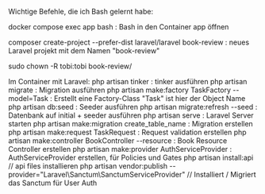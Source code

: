 Wichtige Befehle, die ich Bash gelernt habe:

docker compose exec app bash : Bash in den Container app öffnen

composer create-project --prefer-dist laravel/laravel book-review : neues Laravel projekt mit dem Namen "book-review"

sudo chown -R tobi:tobi book-review/

Im Container mit Laravel:
php artisan tinker : tinker ausführen
php artisan migrate : Migration ausführen
php artisan make:factory TaskFactory --model=Task : Erstellt eine Factory-Class "Task" ist hier der Object Name
php artisan db:seed : Seeder ausführen
php artisan migrate:refresh --seed : Datenbank auf initial + seeder ausführen
php artisan serve : Laravel Server starten
php artisan make:migration create_table_name : Migration erstellen
php artisan make:request TaskRequest : Request validation erstellen
php artisan make:controller BookController --resource : Book Resource Controller erstellen
php artisan make:provider AuthServiceProvider : AuthServiceProvider erstellen, für Policies und Gates
php artisan install:api // api files installieren
php artisan vendor:publish --provider="Laravel\Sanctum\SanctumServiceProvider" // Installiert / Migriert das Sanctum für User Auth
